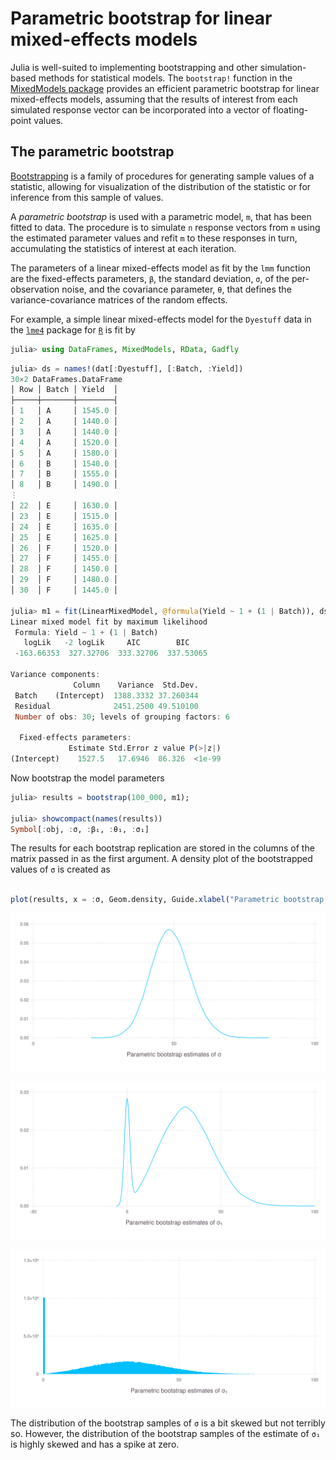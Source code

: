 # Parametric bootstrap for linear mixed-effects models

Julia is well-suited to implementing bootstrapping and other simulation-based methods for statistical models.
The `bootstrap!` function in the [MixedModels package](https://github.com/dmbates/MixedModels.jl) provides
an efficient parametric bootstrap for linear mixed-effects models, assuming that the results of interest
from each simulated response vector can be incorporated into a vector of floating-point values.

## The parametric bootstrap

[Bootstrapping](https://en.wikipedia.org/wiki/Bootstrapping_(statistics)) is a family of procedures
for generating sample values of a statistic, allowing for visualization of the distribution of the
statistic or for inference from this sample of values.

A _parametric bootstrap_ is used with a parametric model, `m`, that has been fitted to data.
The procedure is to simulate `n` response vectors from `m` using the estimated parameter values
and refit `m` to these responses in turn, accumulating the statistics of interest at each iteration.

The parameters of a linear mixed-effects model as fit by the `lmm` function are the fixed-effects
parameters, `β`, the standard deviation, `σ`, of the per-observation noise, and the covariance
parameter, `θ`, that defines the variance-covariance matrices of the random effects.

For example, a simple linear mixed-effects model for the `Dyestuff` data in the [`lme4`](http://github.com/lme4/lme4)
package for [`R`](https://www.r-project.org) is fit by
````julia
julia> using DataFrames, MixedModels, RData, Gadfly

````




````julia
julia> ds = names!(dat[:Dyestuff], [:Batch, :Yield])
30×2 DataFrames.DataFrame
│ Row │ Batch │ Yield  │
├─────┼───────┼────────┤
│ 1   │ A     │ 1545.0 │
│ 2   │ A     │ 1440.0 │
│ 3   │ A     │ 1440.0 │
│ 4   │ A     │ 1520.0 │
│ 5   │ A     │ 1580.0 │
│ 6   │ B     │ 1540.0 │
│ 7   │ B     │ 1555.0 │
│ 8   │ B     │ 1490.0 │
⋮
│ 22  │ E     │ 1630.0 │
│ 23  │ E     │ 1515.0 │
│ 24  │ E     │ 1635.0 │
│ 25  │ E     │ 1625.0 │
│ 26  │ F     │ 1520.0 │
│ 27  │ F     │ 1455.0 │
│ 28  │ F     │ 1450.0 │
│ 29  │ F     │ 1480.0 │
│ 30  │ F     │ 1445.0 │

julia> m1 = fit(LinearMixedModel, @formula(Yield ~ 1 + (1 | Batch)), ds)
Linear mixed model fit by maximum likelihood
 Formula: Yield ~ 1 + (1 | Batch)
   logLik   -2 logLik     AIC        BIC    
 -163.66353  327.32706  333.32706  337.53065

Variance components:
              Column    Variance  Std.Dev. 
 Batch    (Intercept)  1388.3332 37.260344
 Residual              2451.2500 49.510100
 Number of obs: 30; levels of grouping factors: 6

  Fixed-effects parameters:
             Estimate Std.Error z value P(>|z|)
(Intercept)    1527.5   17.6946  86.326  <1e-99


````





Now bootstrap the model parameters
````julia
julia> results = bootstrap(100_000, m1);

julia> showcompact(names(results))
Symbol[:obj, :σ, :β₁, :θ₁, :σ₁]
````




The results for each bootstrap replication are stored in the columns of the matrix passed in as the first
argument.  A density plot of the bootstrapped values of `σ` is created as
````julia

plot(results, x = :σ, Geom.density, Guide.xlabel("Parametric bootstrap estimates of σ"))
````


![Density of parametric bootstrap estimates of σ from model m1](./assets//bootstrap_6_1.svg)

![Density of parametric bootstrap estimates of σ₁ from model m1](./assets//bootstrap_7_1.svg)

![Histogram of parametric bootstrap estimates of σ₁ from model m1](./assets//bootstrap_8_1.svg)



The distribution of the bootstrap samples of `σ` is a bit skewed but not terribly so.  However, the
distribution of the bootstrap samples of the estimate of `σ₁` is highly skewed and has a spike at
zero.
